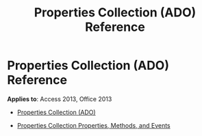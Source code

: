 ﻿---
title: Properties Collection (ADO) Reference
TOCTitle: Properties Collection (ADO)
ms:assetid: 98b2d015-07ad-48df-8c3d-810bcea48618
ms:mtpsurl: https://msdn.microsoft.com/library/JJ249684(v=office.15)
ms:contentKeyID: 48546497
ms.date: 09/18/2015
mtps_version: v=office.15
---

# Properties Collection (ADO) Reference


**Applies to**: Access 2013, Office 2013



  - [Properties Collection (ADO)](properties-collection-ado.md)

  - [Properties Collection Properties, Methods, and Events](properties-collection-properties-methods-and-events.md)


